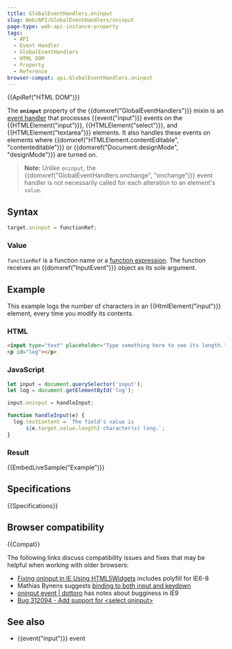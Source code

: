 ```yaml
---
title: GlobalEventHandlers.oninput
slug: Web/API/GlobalEventHandlers/oninput
page-type: web-api-instance-property
tags:
  - API
  - Event Handler
  - GlobalEventHandlers
  - HTML DOM
  - Property
  - Reference
browser-compat: api.GlobalEventHandlers.oninput
---
```

{{ApiRef("HTML DOM")}}

The **`oninput`** property of the
{{domxref("GlobalEventHandlers")}} mixin is an [event handler](/en-US/docs/Web/Events/Event_handlers) that
processes {{event("input")}} events on the {{HTMLElement("input")}},
{{HTMLElement("select")}}, and {{HTMLElement("textarea")}} elements. It also handles
these events on elements where {{domxref("HTMLElement.contentEditable",
  "contenteditable")}} or {{domxref("Document.designMode", "designMode")}} are turned on.

> **Note:** Unlike `oninput`, the
> {{domxref("GlobalEventHandlers.onchange", "onchange")}} event handler is not
> necessarily called for each alteration to an element's `value`.

## Syntax

```js
target.oninput = functionRef;
```

### Value

`functionRef` is a function name or a [function
expression](/en-US/docs/Web/JavaScript/Reference/Operators/function). The function receives an {{domxref("InputEvent")}} object as its sole
argument.

## Example

This example logs the number of characters in an {{HtmlElement("input")}} element,
every time you modify its contents.

### HTML

```html
<input type="text" placeholder="Type something here to see its length." size="50">
<p id="log"></p>
```

### JavaScript

```js
let input = document.querySelector('input');
let log = document.getElementById('log');

input.oninput = handleInput;

function handleInput(e) {
  log.textContent = `The field's value is
      ${e.target.value.length} character(s) long.`;
}
```

### Result

{{EmbedLiveSample("Example")}}

## Specifications

{{Specifications}}

## Browser compatibility

{{Compat}}

The following links discuss compatibility issues and fixes that may be helpful when
working with older browsers:

- [Fixing
  oninput in IE Using HTML5Widgets](https://www.useragentman.com/blog/2011/05/12/fixing-oninput-in-ie9-using-html5widgets/) includes polyfill for IE6-8
- Mathias Bynens suggests [binding to both input and keydown](https://mathiasbynens.be/notes/oninput)
- [oninput event |
  dottoro](http://help.dottoro.com/ljhxklln.php) has notes about bugginess in IE9
- [Bug 312094 - Add
  support for \<select oninput>](https://bugzilla.mozilla.org/show_bug.cgi?id=312094)

## See also

- {{event("input")}} event

